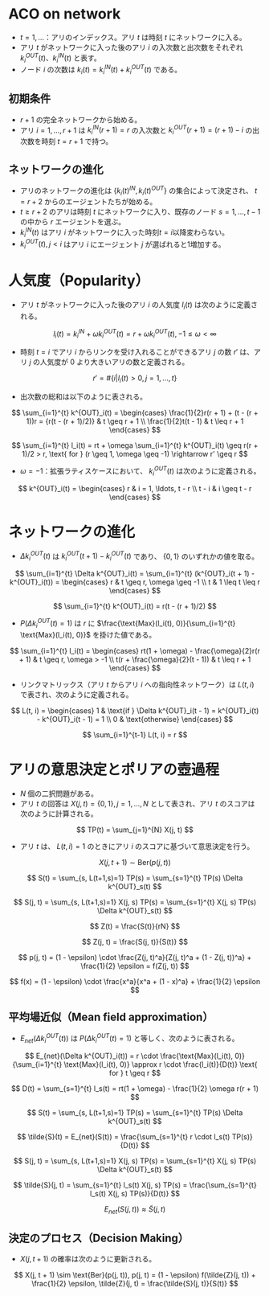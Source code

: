 # ACO on network

- $t = 1, \ldots$：アリのインデックス。アリ $t$ は時刻 $t$ にネットワークに入る。
- アリ $t$ がネットワークに入った後のアリ $i$ の入次数と出次数をそれぞれ $k^{OUT}_{i}(t)$、$k^{IN}_{i}(t)$ と表す。
- ノード $i$ の次数は $k_{i}(t) = k^{IN}_{i}(t) + k^{OUT}_{i}(t)$ である。

## 初期条件

- $r + 1$ の完全ネットワークから始める。
- アリ $i = 1, \ldots, r + 1$ は $k^{IN}_{i}(r + 1) = r$ の入次数と $k^{OUT}_{i}(r + 1) = (r + 1) - i$ の出次数を時刻 $t = r + 1$ で持つ。

## ネットワークの進化

- アリのネットワークの進化は $\{k_{i}(t)^{IN}, k_{i}(t)^{OUT}\}$ の集合によって決定され、 $t = r + 2$ からのエージェントたちが始める。
- $t \geq r + 2$ のアリは時刻 $t$ にネットワークに入り、既存のノード $s = 1, \ldots, t - 1$ の中から $r$ エージェントを選ぶ。
- $k^{IN}_{i}(t)$ はアリ $i$ がネットワークに入った時刻$t = i$以降変わらない。
- $k^{OUT}_{i}(t), j < i$ はアリ $i$ にエージェント $j$ が選ばれると1増加する。

# 人気度（Popularity）

- アリ $t$ がネットワークに入った後のアリ $i$ の人気度 $l_i(t)$ は次のように定義される。

$$
 l_i(t) = k^{IN}_i + \omega k^{OUT}_i(t) = r + \omega k^{OUT}_i(t), -1 \leq \omega < \infty
$$

- 時刻 $t = i$ でアリ $i$ からリンクを受け入れることができるアリ $j$ の数 $r'$ は、アリ $j$ の人気度が 0 より大きいアリの数と定義される。

$$
r' = \# \{i | l_i(t) > 0, j = 1, \ldots, t \}
$$

- 出次数の総和は以下のように表される。

$$
 \sum_{i=1}^{t} k^{OUT}_i(t) =
  \begin{cases}
  \frac{1}{2}r(r + 1) + (t - (r + 1))r = {r(t - (r + 1)/2)} & t \geq r + 1 \\
  \frac{1}{2}t(t - 1) & t \leq r + 1
  \end{cases}
$$

$$
 \sum_{i=1}^{t} l_i(t) = rt + \omega \sum_{i=1}^{t} k^{OUT}_i(t) \geq r(r + 1)/2 > r, \text{ for } (r \geq 1, \omega \geq -1) \rightarrow r' \geq r
$$

- $\omega = -1$：拡張ラティスケースにおいて、 $k^{OUT}_i(t)$ は次のように定義される。

$$
 k^{OUT}_i(t) =
  \begin{cases}
  r & i = 1, \ldots, t - r \\
  t - i & i \geq t - r
  \end{cases}
$$

# ネットワークの進化

- $\Delta k^{OUT}_i(t)$ は $k^{OUT}_i(t + 1) - k^{OUT}_i(t)$ であり、 $\{0, 1\}$ のいずれかの値を取る。

$$
 \sum_{i=1}^{t} \Delta k^{OUT}_i(t) = \sum_{i=1}^{t} (k^{OUT}_i(t + 1) - k^{OUT}_i(t)) =
  \begin{cases}
  r & t \geq r, \omega \geq -1 \\
  t & 1 \leq t \leq r
  \end{cases}
$$

$$
\sum_{i=1}^{t} k^{OUT}_i(t) = r(t - (r + 1)/2)
$$

- $P(\Delta k^{OUT}_i(t) = 1)$ は $r$ に $\frac{\text{Max}(l_i(t), 0)}{\sum_{i=1}^{t} \text{Max}(l_i(t), 0)}$ を掛けた値である。

$$
\sum_{i=1}^{t} l_i(t) =
  \begin{cases}
  rt(1 + \omega) - \frac{\omega}{2}r(r + 1) & t \geq r, \omega > -1 \\
  t(r + \frac{\omega}{2}(t - 1)) & t \leq r + 1
  \end{cases}
$$

- リンクマトリックス（アリ $t$ からアリ $i$ への指向性ネットワーク）は $L(t, i)$ で表され、次のように定義される。

$$
L(t, i) =
  \begin{cases}
  1 & \text{if } \Delta k^{OUT}_i(t - 1) = k^{OUT}_i(t) - k^{OUT}_i(t - 1) = 1 \\
  0 & \text{otherwise}
  \end{cases}
$$

$$
 \sum_{i=1}^{t-1} L(t, i) = r
$$

# アリの意思決定とポリアの壺過程

- $N$ 個の二択問題がある。
- アリ $t$ の回答は $X(j, t) = \{0, 1\}, j = 1, \ldots, N$ として表され、アリ $t$ のスコアは次のように計算される。

$$
  TP(t) = \sum_{j=1}^{N} X(j, t)
$$

- アリ $t$ は、 $L(t, i) = 1$ のときにアリ $i$ のスコアに基づいて意思決定を行う。

$$
  X(j, t + 1) \sim \text{Ber}(p(j, t))
$$

$$
  S(t) = \sum_{s, L(t+1,s)=1} TP(s) = \sum_{s=1}^{t} TP(s) \Delta k^{OUT}_s(t)
$$

$$
  S(j, t) = \sum_{s, L(t+1,s)=1} X(j, s) TP(s) = \sum_{s=1}^{t} X(j, s) TP(s) \Delta k^{OUT}_s(t)
$$

$$
  Z(t) = \frac{S(t)}{rN}
$$

$$
  Z(j, t) = \frac{S(j, t)}{S(t)}
$$

$$
  p(j, t) = (1 - \epsilon) \cdot \frac{Z(j, t)^a}{Z(j, t)^a + (1 - Z(j, t))^a} + \frac{1}{2} \epsilon = f(Z(j, t))
$$

$$
  f(x) = (1 - \epsilon) \cdot \frac{x^a}{x^a + (1 - x)^a} + \frac{1}{2} \epsilon
$$

## 平均場近似（Mean field approximation）

- $E_{net}(\Delta k^{OUT}_i(t))$ は $P(\Delta k^{OUT}_i(t) = 1)$ と等しく、次のように表される。

$$
  E_{net}(\Delta k^{OUT}_i(t)) = r \cdot \frac{\text{Max}(l_i(t), 0)}{\sum_{i=1}^{t} \text{Max}(l_i(t), 0)} \approx r \cdot \frac{l_i(t)}{D(t)} \text{ for } t \geq r
$$

$$
  D(t) = \sum_{s=1}^{t} l_s(t) = rt(1 + \omega) - \frac{1}{2} \omega r(r + 1)
$$

$$
  S(t) = \sum_{s, L(t+1,s)=1} TP(s) = \sum_{s=1}^{t} TP(s) \Delta k^{OUT}_s(t)
$$

$$
  \tilde{S}(t) = E_{net}(S(t)) = \frac{\sum_{s=1}^{t} r \cdot l_s(t) TP(s)}{D(t)}
$$

$$
  S(j, t) = \sum_{s, L(t+1,s)=1} X(j, s) TP(s) = \sum_{s=1}^{t} X(j, s) TP(s) \Delta k^{OUT}_s(t)
$$

$$
  \tilde{S}(j, t) = \sum_{s=1}^{t} l_s(t) X(j, s) TP(s) = \frac{\sum_{s=1}^{t} l_s(t) X(j, s) TP(s)}{D(t)}
$$

$$
  E_{net}(S(j, t)) \approx \tilde{S}(j, t)
$$

## 決定のプロセス（Decision Making）

- $X(j, t + 1)$ の確率は次のように更新される。

$$
  X(j, t + 1) \sim \text{Ber}(p(j, t)), p(j, t) = (1 - \epsilon) f(\tilde{Z}(j, t)) + \frac{1}{2} \epsilon, \tilde{Z}(j, t) = \frac{\tilde{S}(j, t)}{S(t)}
$$
